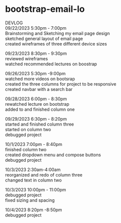 # bootstrap-email-lo
DEVLOG<br>
09/22/2023
5:30pm - 7:00pm<br>
    Brainstorming and Sketching my email page design<br>
    sketched general layout of email page<br>
    created wireframes of three different device sizes<br>

09/23/2023
8:30pm - 9:30pm<br>
    reviewed wireframes<br>
    watched recommended lectures on boostrap<br>

09/26/2023
5:30pm -9:00pm<br>
    watched more videos on bootsrap<br>
    created the three columns for project to be responsive<br>
    created navbar with a search bar<br>

09/28/2023
6:00pm - 8:30pm<br>
    rewatched lecture on bootstrap<br>
    added to and finished column one<br>

09/29/2023
6:30pm - 8:20pm<br>
    started and finished column three<br>
    started on column two<br>
    debugged project<br>

10/1/2023
7:00pm - 8:40pm<br>
    finished column two<br>
    created dropdown menu and compose buttons<br>
    debugged project<br>

10/3/2023
2:30am-4:00am<br>
    reorganized and redo of column three<br>
    changed text in column two<br>

10/3/2023
10:00pm - 11:00pm<br>
    debugged project<br>
    fixed sizing and spacing<br>

10/4/2023
8:20pm -8:50pm<br>
    debugged project<br>

